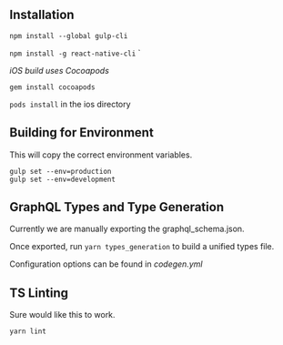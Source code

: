## Installation

`npm install --global gulp-cli`

`npm install -g react-native-cli`
`

*iOS build uses Cocoapods*

`gem install cocoapods`

`pods install` in the ios directory


## Building for Environment

This will copy the correct environment variables. 
```
gulp set --env=production
gulp set --env=development
```


## GraphQL Types and Type Generation

Currently we are manually exporting the graphql_schema.json.

Once exported, run `yarn types_generation` to build a unified types file.

Configuration options can be found in _codegen.yml_

## TS Linting

Sure would like this to work.

`yarn lint`